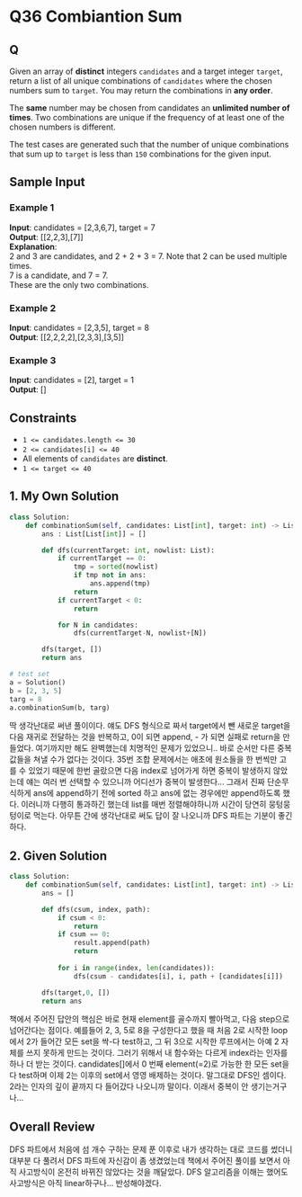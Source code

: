 # Q36 Combiantion Sum

<!--22.11.22 해결, 책 351p-->

## Q

Given an array of __distinct__ integers `candidates` and a target integer `target`, return a list of all unique combinations of `candidates` where the chosen numbers sum to `target`. You may return the combinations in __any order__.

The __same__ number may be chosen from candidates an __unlimited number of times__. Two combinations are unique if the frequency of at least one of the chosen numbers is different.

The test cases are generated such that the number of unique combinations that sum up to `target` is less than `150` combinations for the given input.

## Sample Input

### Example 1

__Input__: candidates = [2,3,6,7], target = 7  
__Output__: [[2,2,3],[7]]  
__Explanation__:  
2 and 3 are candidates, and 2 + 2 + 3 = 7. Note that 2 can be used multiple times.  
7 is a candidate, and 7 = 7.  
These are the only two combinations.  

### Example 2

__Input__: candidates = [2,3,5], target = 8  
__Output__: [[2,2,2,2],[2,3,3],[3,5]]  

### Example 3

__Input__: candidates = [2], target = 1  
__Output__: []  

## Constraints

- `1 <= candidates.length <= 30`
- `2 <= candidates[i] <= 40`
- All elements of `candidates` are __distinct__.
- `1 <= target <= 40`

## 1. My Own Solution

```py
class Solution:
    def combinationSum(self, candidates: List[int], target: int) -> List[List[int]]:
        ans : List[List[int]] = []

        def dfs(currentTarget: int, nowlist: List):
            if currentTarget == 0:
                tmp = sorted(nowlist)
                if tmp not in ans:
                    ans.append(tmp)
                return
            if currentTarget < 0:
                return

            for N in candidates:
                dfs(currentTarget-N, nowlist+[N])

        dfs(target, [])
        return ans

# test set        
a = Solution()
b = [2, 3, 5]
targ = 8
a.combinationSum(b, targ)
```

딱 생각난대로 써낸 풀이이다. 얘도 DFS 형식으로 짜서 target에서 뺀 새로운 target을 다음 재귀로 전달하는 것을 반복하고, 0이 되면 append, - 가 되면 실패로 return을 만들었다. 여기까지만 해도 완벽했는데 치명적인 문제가 있었으니.. 바로 순서만 다른 중복값들을 쳐낼 수가 없다는 것이다. 35번 조합 문제에서는 애초에 원소들을 한 번씩만 고를 수 있었기 때문에 한번 골랐으면 다음 index로 넘어가게 하면 중복이 발생하지 않았는데 얘는 여러 번 선택할 수 있으니까 어디선가 중복이 발생한다... 그래서 진짜 단순무식하게 ans에 append하기 전에 sorted 하고 ans에 없는 경우에만 append하도록 했다. 이러니까 다행히 통과하긴 했는데 list를 매번 정렬해야하니까 시간이 당연히 뭉텅뭉텅이로 먹는다. 아무튼 간에 생각난대로 써도 답이 잘 나오니까 DFS 파트는 기분이 좋긴 하다.


## 2. Given Solution

```py
class Solution:
    def combinationSum(self, candidates: List[int], target: int) -> List[List[int]]:
        ans = []

        def dfs(csum, index, path):
            if csum < 0:
                return
            if csum == 0:
                result.append(path)
                return
                
            for i in range(index, len(candidates)):
                dfs(csum - candidates[i], i, path + [candidates[i]])

        dfs(target,0, [])
        return ans
```

책에서 주어진 답안의 핵심은 바로 현재 element를 골수까지 빨아먹고, 다음 step으로 넘어간다는 점이다. 예를들어 2, 3, 5로 8을 구성한다고 했을 때 처음 2로 시작한 loop에서 2가 들어간 모든 set을 싹-다 test하고, 그 뒤 3으로 시작한 루프에서는 아예 2 자체를 쓰지 못하게 만드는 것이다. 그러기 위해서 내 함수와는 다르게 index라는 인자를 하나 더 받는 것이다. candidates[]에서 0 번째 element(=2)로 가능한 한 모든 set을 다 test하며 이제 2는 이후의 set에서 영영 배제하는 것이다. 말그대로 DFS인 셈이다. 2라는 인자의 깊이 끝까지 다 들어갔다 나오니까 말이다. 이래서 중복이 안 생기는거구나... 


## Overall Review

DFS 파트에서 처음에 섬 개수 구하는 문제 푼 이후로 내가 생각하는 대로 코드를 썼더니 대부분 다 풀려서 DFS 파트에 자신감이 좀 생겼었는데 책에서 주어진 풀이를 보면서 아직 사고방식이 온전히 바뀌진 않았다는 것을 깨달았다. DFS 알고리즘을 이해는 했어도 사고방식은 아직 linear하구나... 반성해야겠다.
